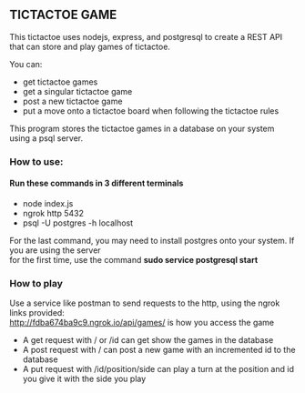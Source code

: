 ## TICTACTOE GAME

This tictactoe uses nodejs, express, and postgresql to create a REST API that can store and play games of tictactoe.

You can:

* get tictactoe games
* get a singular tictactoe game
* post a new tictactoe game
* put a move onto a tictactoe board when following the tictactoe rules

This program stores the tictactoe games in a database on your system using a psql server.

### How to use:

#### Run these commands in 3 different terminals

* node index.js
* ngrok http 5432
* psql -U postgres -h localhost

For the last command, you may need to install postgres onto your system. If you are using the server  
for the first time, use the command __sudo service postgresql start__

### How to play

Use a service like postman to send requests to the http, using the ngrok links provided:  
http://fdba674ba9c9.ngrok.io/api/games/ is how you access the game

* A get request with / or /id can get show the games in the database
* A post request with / can post a new game with an incremented id to the database
* A put request with /id/position/side can play a turn at the position and id you give it with the side you play
